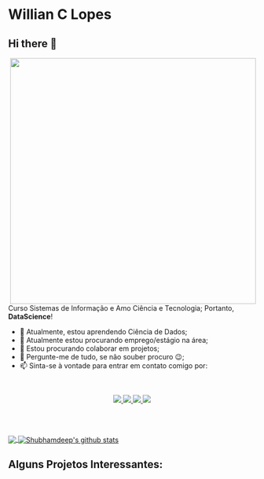 # Willian C Lopes

## Hi there 👋

<!--
**willianclopes/willianclopes** is a ✨ _special_ ✨ repository because its `README.md` (this file) appears on your GitHub profile.

Here are some ideas to get you started:

- 🔭 I’m currently working on ...
- 🌱 I’m currently learning ...
- 👯 I’m looking to collaborate on ...
- 🤔 I’m looking for help with ...
- 💬 Ask me about ...
- 📫 How to reach me: ...
- 😄 Pronouns: ...
- ⚡ Fun fact: ...
-->

<img src="https://media2.giphy.com/media/dWesBcTLavkZuG35MI/giphy.gif?cid=ecf05e47e8919723cba974ce3745352c73de740e04e7742f&rid=giphy.gif" min-width="500px" max-width="500px" width="500px" align="right">

<br>

<p>  
  
Curso Sistemas de Informação e Amo Ciência e Tecnologia; Portanto, **DataScience**!

- 🌱 Atualmente, estou aprendendo Ciência de Dados;
- 🔭 Atualmente estou procurando emprego/estágio na área;
- 👯 Estou procurando colaborar em projetos;
- 💬 Pergunte-me de tudo, se não souber procuro 😉;
- 📫 Sinta-se à vontade para entrar em contato comigo por:

</p>

<br>

<p align="center"> 
  
  <a href="https://github.com/willclopes" alt="GitHub">
    <img src="https://img.shields.io/badge/-GitHub-000?style=flat&logo=Github&logoColor=white" />
  </a>
    <a href="https://medium.com/@willclopes" alt="medium">
    <img src="https://img.shields.io/badge/-Medium-fff?style=flat&logo=Medium&logoColor=black" />
  </a>
  <a href="https://www.linkedin.com/in/willclopes/" alt="LinkedIn">
    <img src="https://img.shields.io/badge/-LinkedIn-blue?style=flat&logo=Linkedin&logoColor=white" />
  </a>
  <a href="https://mailto:willclopes@gmail.com">
   <img src="https://img.shields.io/badge/-Gmail-c14438?style=flat&logo=Gmail&logoColor=white" />
  </a>
  
</p>

<br><br>

<p>
<a href="https://github.com/willclopes">
<img align="center" src="https://github-readme-stats.vercel.app/api/top-langs/?username=willclopes&&langs_count=3&theme=tokyonight&hide_langs_below=1" />
</a>

<a href="https://github.com/willclopes">
<img align="center" src="https://github-readme-stats.vercel.app/api?username=willclopes&show_icons=true&theme=tokyonight&line_height=27" alt="Shubhamdeep's github stats"/>
</a>
</p>



## Alguns Projetos Interessantes:


<!--
* **Business opportunities with Airbnb data in San Francisco (USA):** [Link](https://github.com/diegopescoalcalde/portfolio/blob/master/English_San_Francisco_Airbnb_Data_Analysis.ipynb)
* **How the increase of killings by Police officers impacts violence rates in Rio de Janeiro:** [Link](https://github.com/diegopescoalcalde/portfolio/blob/master/How_the_increase_of_killings_by_Police_officers_impacts_violence_rates_in_Rio_de_Janeiro.ipynb)
* **Custom Dashboard to Monitor COVID-19:** [Link](https://github.com/diegopescoalcalde/portfolio/blob/master/Custom_Dashboard_to_Monitor_COVID_19.ipynb)
* **Credit Card Fraud Detection using Machine Learning Models:** [Link](https://github.com/diegopescoalcalde/portfolio/blob/master/Credit_Card_Fraud_Detection.ipynb)




**Perfis:**
* [Linktree](https://linktr.ee/user)
* [LinkedIn](https://www.linkedin.com/in/user)
* [Medium](https://medium.com/@user)
* [Dev](https://dev.to/user)
---
-->
